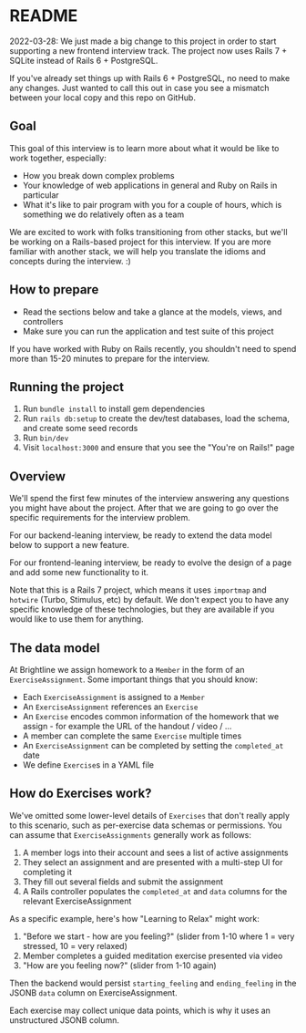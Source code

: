 # README

2022-03-28: We just made a big change to this project in order to start supporting a new frontend interview track. The project now uses Rails 7 + SQLite instead of Rails 6 + PostgreSQL.

If you've already set things up with Rails 6 + PostgreSQL, no need to make any changes. Just wanted to call this out in case you see a mismatch between your local copy and this repo on GitHub.

## Goal

This goal of this interview is to learn more about what it would be like to work together, especially:

- How you break down complex problems
- Your knowledge of web applications in general and Ruby on Rails in particular
- What it's like to pair program with you for a couple of hours, which is something we do relatively often as a team

We are excited to work with folks transitioning from other stacks, but we'll be working on a Rails-based project for this interview. If you are more familiar with another stack, we will help you translate the idioms and concepts during the interview. :)

## How to prepare

- Read the sections below and take a glance at the models, views, and controllers
- Make sure you can run the application and test suite of this project

If you have worked with Ruby on Rails recently, you shouldn't need to spend more than 15-20 minutes to prepare for the interview.

## Running the project

1. Run `bundle install` to install gem dependencies
2. Run `rails db:setup` to create the dev/test databases, load the schema, and create some seed records
3. Run `bin/dev`
4. Visit `localhost:3000` and ensure that you see the "You're on Rails!" page

## Overview

We'll spend the first few minutes of the interview answering any questions you might have about the project. After that we are going to go over the specific requirements for the interview problem.

For our backend-leaning interview, be ready to extend the data model below to support a new feature.

For our frontend-leaning interview, be ready to evolve the design of a page and add some new functionality to it.

Note that this is a Rails 7 project, which means it uses `importmap` and `hotwire` (Turbo, Stimulus, etc) by default. We don't expect you to have any specific knowledge of these technologies, but they are available if you would like to use them for anything.

## The data model

At Brightline we assign homework to a `Member` in the form of an `ExerciseAssignment`. Some important things that you should know:

- Each `ExerciseAssignment` is assigned to a `Member`
- An `ExerciseAssignment` references an `Exercise`
- An `Exercise` encodes common information of the homework that we assign - for example the URL of the handout / video / ...
- A member can complete the same `Exercise` multiple times
- An `ExerciseAssignment` can be completed by setting the `completed_at` date
- We define `Exercise`s in a YAML file

## How do Exercises work?

We've omitted some lower-level details of `Exercises` that don't really apply to this scenario, such as per-exercise data schemas or permissions. You can assume that `ExerciseAssignments` generally work as follows:

1. A member logs into their account and sees a list of active assignments
2. They select an assignment and are presented with a multi-step UI for completing it
3. They fill out several fields and submit the assignment
4. A Rails controller populates the `completed_at` and `data` columns for the relevant ExerciseAssignment

As a specific example, here's how "Learning to Relax" might work:

1. "Before we start - how are you feeling?" (slider from 1-10 where 1 = very stressed, 10 = very relaxed)
2. Member completes a guided meditation exercise presented via video
3. "How are you feeling now?" (slider from 1-10 again)

Then the backend would persist `starting_feeling` and `ending_feeling` in the JSONB `data`
column on ExerciseAssignment.

Each exercise may collect unique data points, which is why it uses an unstructured JSONB column.
